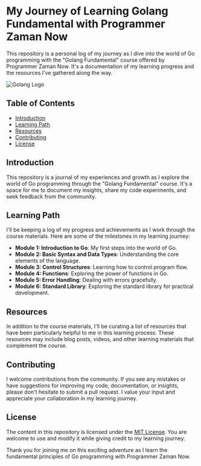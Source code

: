 # My Journey of Learning Golang Fundamental with Programmer Zaman Now

This repository is a personal log of my journey as I dive into the world of Go programming with the "Golang Fundamental" course offered by Programmer Zaman Now. It's a documentation of my learning progress and the resources I've gathered along the way.

![Golang Logo](https://golang.org/doc/gopher/gophercolor.png)

## Table of Contents

- [Introduction](#introduction)
- [Learning Path](#learning-path)
- [Resources](#resources)
- [Contributing](#contributing)
- [License](#license)

## Introduction

This repository is a journal of my experiences and growth as I explore the world of Go programming through the "Golang Fundamental" course. It's a space for me to document my insights, share my code experiments, and seek feedback from the community.

## Learning Path

I'll be keeping a log of my progress and achievements as I work through the course materials. Here are some of the milestones in my learning journey:

- **Module 1: Introduction to Go**: My first steps into the world of Go.
- **Module 2: Basic Syntax and Data Types**: Understanding the core elements of the language.
- **Module 3: Control Structures**: Learning how to control program flow.
- **Module 4: Functions**: Exploring the power of functions in Go.
- **Module 5: Error Handling**: Dealing with errors gracefully.
- **Module 6: Standard Library**: Exploring the standard library for practical development.

## Resources

In addition to the course materials, I'll be curating a list of resources that have been particularly helpful to me in this learning process. These resources may include blog posts, videos, and other learning materials that complement the course.

## Contributing

I welcome contributions from the community. If you see any mistakes or have suggestions for improving my code, documentation, or insights, please don't hesitate to submit a pull request. I value your input and appreciate your collaboration in my learning journey.

## License

The content in this repository is licensed under the [MIT License](./LICENSE). You are welcome to use and modify it while giving credit to my learning journey. 

Thank you for joining me on this exciting adventure as I learn the fundamental principles of Go programming with Programmer Zaman Now.

